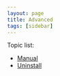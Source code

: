 ```yaml
---
layout: page
title: Advanced
tags: [sidebar]
---
```


Topic list:

* [Manual](manual)
* [Uninstall](uninstall)
